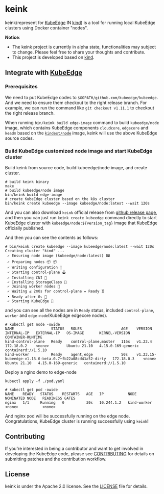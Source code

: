 # keink

keink(represent for [KubeEdge](https://github.com/kubeedge/kubeedge) IN [kind](https://github.com/kubernetes-sigs/kind)) is a tool for running local KubeEdge clusters using Docker container "nodes".

**Notice**: 
- The keink project is currently in alpha state, functionalities may subject to change. Please feel free to share your thoughts and contribute.
- This project is developed based on [kind](https://github.com/kubernetes-sigs/kind).

## Integrate with [KubeEdge](https://github.com/kubeedge/kubeedge)

### Prerequisites
We need to put KubeEdge codes to `$GOPATH/github.com/kubeedge/kubeedge`.
And we need to ensure them checkout to the right release branch. For example, we can run the command like `git checkout v1.11.1` to checkout the right release branch.

When running `bin/keink build edge-image` command to build `kubeedge/node` image, which contains KubeEdge components `cloudcore`, `edgecore` and `keadm` based on the [`kindest/node`](https://hub.docker.com/r/kindest/node) image, keink will use the above KubeEdge source codes.

### Build KubeEdge customized node image and start KubeEdge cluster

Build keink from source code, build kubeedge/node image, and create cluster.
```shell
# build keink binary
make
# build kubeedge/node image
bin/keink build edge-image
# create KubeEdge cluster based on the k8s cluster
bin/keink create kubeedge --image kubeedge/node:latest --wait 120s
```

And you can also download `keink` official release from [github release page](https://github.com/kubeedge/keink/releases), and then you can just run `keink create kubeedge` command directly to start KubeEdge cluster with `kubeedge/node:${version_tag}` image that KubeEdge officially published.

And then you can see the contents as follows:
```shell
# bin/keink create kubeedge --image kubeedge/node:latest --wait 120s 
Creating cluster "kind" ...
 ✓ Ensuring node image (kubeedge/node:latest) 🖼
 ✓ Preparing nodes 📦 📦  
 ✓ Writing configuration 📜 
 ✓ Starting control-plane 🕹️️️️️️️️️️️️️️️️️️️️️️️️️️️️️️️️️️️️️️️️️️️️️️️️️️️️️️️️️️️️️️️️️️️️️️️️️️️️️️️️️️️️️️️️️️️️️️️️️️️️️️️️️️ 
 ✓ Installing CNI 🔌 
 ✓ Installing StorageClass 💾 
 ✓ Joining worker nodes 🚜 
 ✓ Waiting ≤ 2m0s for control-plane = Ready ⏳ 
 • Ready after 0s 💚
 ✓ Starting KubeEdge 📜
```


and you can see all the nodes are in `Ready` status, included `control-plane`, `worker` and `edge-node`(KubeEdge edgecore nodes).
```shell
# kubectl get node -owide
NAME                 STATUS   ROLES                  AGE    VERSION                                                   INTERNAL-IP   EXTERNAL-IP   OS-IMAGE       KERNEL-VERSION       CONTAINER-RUNTIME
kind-control-plane   Ready    control-plane,master   116s   v1.23.4                                                   172.18.0.2    <none>        Ubuntu 21.10   4.15.0-169-generic   containerd://1.5.10
kind-worker          Ready    agent,edge             50s    v1.23.15-kubeedge-v1.13.0-beta.0.7+fb22a08cd41a52-dirty   172.18.0.3    <none>        Ubuntu 21.10   4.15.0-169-generic   containerd://1.5.10
```


Deploy a nginx demo to edge-node
```shell
kubectl apply -f ./pod.yaml
```

```
# kubectl get pod -owide
NAME    READY   STATUS    RESTARTS   AGE   IP           NODE          NOMINATED NODE   READINESS GATES
nginx   1/1     Running   0          30s   10.244.1.2   kind-worker   <none>           <none>
```

And nginx pod will be successfully running on the edge node. Congratulations, KubeEdge cluster is running successfully using `keink`!


## Contributing

If you're interested in being a contributor and want to get involved in
developing the KubeEdge code, please see [CONTRIBUTING](./CONTRIBUTING.md) for
details on submitting patches and the contribution workflow.


## License

keink is under the Apache 2.0 license. See the [LICENSE](license) file for details.